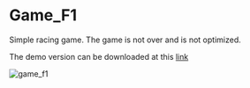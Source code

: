 # Game_F1

Simple racing game. The game is not over and is not optimized. 

The demo version can be downloaded at this <a href="https://github.com/Supersmf/Game_F1/blob/master/Game_F1.zip">link</a>

![game_f1](https://cloud.githubusercontent.com/assets/16192402/18322457/78a01b9c-753b-11e6-8f1c-3015ef2e4962.png)
